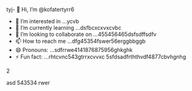 tyj- 👋 Hi, I’m @kofatertyrr6
- 👀 I’m interested in ...ycvb
- 🌱 I’m currently learning ...dsfbcxcxvxcvbc
- 💞️ I’m looking to collaborate on ...455456465dsfsdffsdfv
- 📫 How to reach me ...dfg45354fswer56erggbbggb
- 😄 Pronouns: ...sdfrrwe4141876875956ghkghk
- ⚡ Fun fact: ...rhtcvnc543gtrrxcvvxc
5sfdsadfrththvdf4877cbvhgnhg
<!---cbm
kofatertyrr/kofatertyrr is a ✨ special ✨ repository because its `README.md` (this file) appears on your GitHub profile.
You can click the Preview link to take a look at your changes.e2vbcc
--->2
asd
543534
rwer
